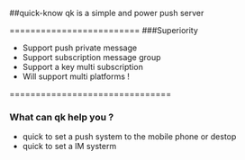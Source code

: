 ##quick-know
qk is a simple and power push server

=========================
###Superiority
* Support push private message   
* Support subscription message group   
* Support a key multi subscription   
* Will support multi platforms !  

===============================
### What can qk help you ?
* quick to set a push system to the mobile phone or destop  
* quick to set a IM systerm
